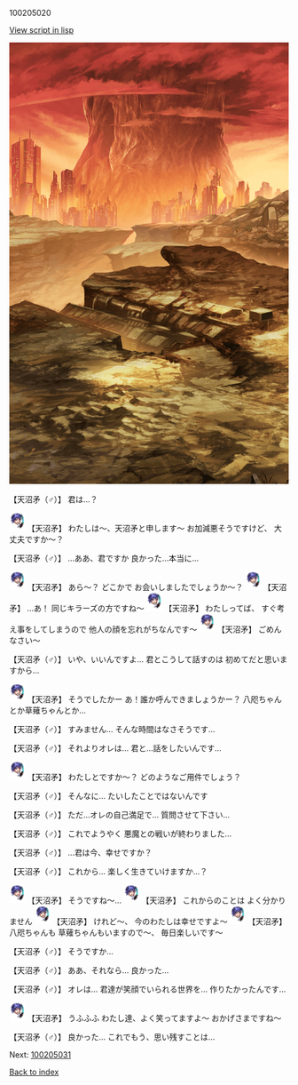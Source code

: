 100205020

[View script in lisp](../scripts/100205020.txt)

![underwild.png](../images/backgrounds/underwild.png)

【天沼矛（♂）】
君は…？

<img src="../images/units/1300431.png" alt="1300431.png" height="34"/>
【天沼矛】
わたしは～、天沼矛と申します～
お加減悪そうですけど、
大丈夫ですか～？

【天沼矛（♂）】
…ああ、君ですか
良かった…本当に…

<img src="../images/units/1300431.png" alt="1300431.png" height="34"/>
【天沼矛】
あら～？
どこかで
お会いしましたでしょうか～？

<img src="../images/units/1300431.png" alt="1300431.png" height="34"/>
【天沼矛】
…あ！
同じキラーズの方ですね～

<img src="../images/units/1300431.png" alt="1300431.png" height="34"/>
【天沼矛】
わたしってば、
すぐ考え事をしてしまうので
他人の顔を忘れがちなんです～

<img src="../images/units/1300431.png" alt="1300431.png" height="34"/>
【天沼矛】
ごめんなさい～

【天沼矛（♂）】
いや、いいんですよ…
君とこうして話すのは
初めてだと思いますから…

<img src="../images/units/1300431.png" alt="1300431.png" height="34"/>
【天沼矛】
そうでしたかー
あ！誰か呼んできましょうかー？
八咫ちゃんとか草薙ちゃんとか…

【天沼矛（♂）】
すみません…
そんな時間はなさそうです…

【天沼矛（♂）】
それよりオレは…
君と…話をしたいんです…

<img src="../images/units/1300431.png" alt="1300431.png" height="34"/>
【天沼矛】
わたしとですか～？
どのようなご用件でしょう？

【天沼矛（♂）】
そんなに…
たいしたことではないんです

【天沼矛（♂）】
ただ…オレの自己満足で…
質問させて下さい…

【天沼矛（♂）】
これでようやく
悪魔との戦いが終わりました…

【天沼矛（♂）】
…君は今、幸せですか？

【天沼矛（♂）】
これから…
楽しく生きていけますか…？

<img src="../images/units/1300431.png" alt="1300431.png" height="34"/>
【天沼矛】
そうですね～…

<img src="../images/units/1300431.png" alt="1300431.png" height="34"/>
【天沼矛】
これからのことは
よく分かりません

<img src="../images/units/1300431.png" alt="1300431.png" height="34"/>
【天沼矛】
けれど～、
今のわたしは幸せですよ～

<img src="../images/units/1300431.png" alt="1300431.png" height="34"/>
【天沼矛】
八咫ちゃんも
草薙ちゃんもいますので～、
毎日楽しいです～

【天沼矛（♂）】
そうですか…

【天沼矛（♂）】
ああ、それなら…
良かった…

【天沼矛（♂）】
オレは…
君達が笑顔でいられる世界を…
作りたかったんです…

<img src="../images/units/1300431.png" alt="1300431.png" height="34"/>
【天沼矛】
うふふふ
わたし達、よく笑ってますよ～
おかげさまですね～

【天沼矛（♂）】
良かった…
これでもう、思い残すことは…


Next: [100205031](100205031.md)

[Back to index](index.md)
